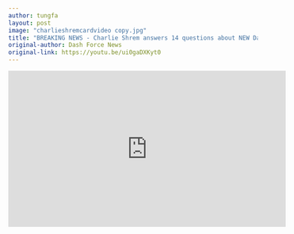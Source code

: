 ```yaml
---
author: tungfa
layout: post
image: "charlieshremcardvideo copy.jpg"
title: "BREAKING NEWS - Charlie Shrem answers 14 questions about NEW Dash Pay Card!"
original-author: Dash Force News
original-link: https://youtu.be/ui0gaDXKyt0
---
```


<iframe width="560" height="315" src="https://www.youtube.com/embed/ui0gaDXKyt0" frameborder="0" allowfullscreen></iframe>

